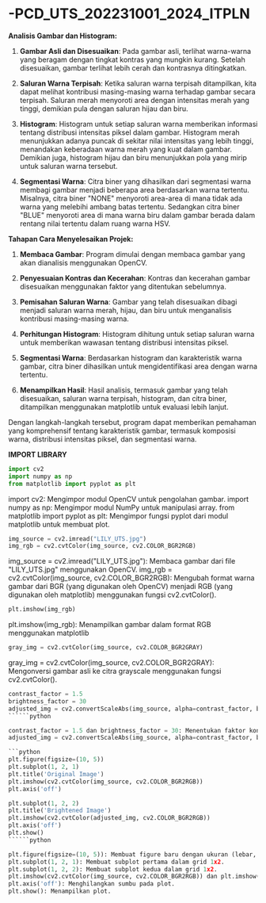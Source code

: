 # -PCD_UTS_202231001_2024_ITPLN

**Analisis Gambar dan Histogram:**

1. **Gambar Asli dan Disesuaikan**: Pada gambar asli, terlihat warna-warna yang beragam dengan tingkat kontras yang mungkin kurang. Setelah disesuaikan, gambar terlihat lebih cerah dan kontrasnya ditingkatkan.

2. **Saluran Warna Terpisah**: Ketika saluran warna terpisah ditampilkan, kita dapat melihat kontribusi masing-masing warna terhadap gambar secara terpisah. Saluran merah menyoroti area dengan intensitas merah yang tinggi, demikian pula dengan saluran hijau dan biru.

3. **Histogram**: Histogram untuk setiap saluran warna memberikan informasi tentang distribusi intensitas piksel dalam gambar. Histogram merah menunjukkan adanya puncak di sekitar nilai intensitas yang lebih tinggi, menandakan keberadaan warna merah yang kuat dalam gambar. Demikian juga, histogram hijau dan biru menunjukkan pola yang mirip untuk saluran warna tersebut.

4. **Segmentasi Warna**: Citra biner yang dihasilkan dari segmentasi warna membagi gambar menjadi beberapa area berdasarkan warna tertentu. Misalnya, citra biner "NONE" menyoroti area-area di mana tidak ada warna yang melebihi ambang batas tertentu. Sedangkan citra biner "BLUE" menyoroti area di mana warna biru dalam gambar berada dalam rentang nilai tertentu dalam ruang warna HSV.

**Tahapan Cara Menyelesaikan Projek:**

1. **Membaca Gambar**: Program dimulai dengan membaca gambar yang akan dianalisis menggunakan OpenCV.

2. **Penyesuaian Kontras dan Kecerahan**: Kontras dan kecerahan gambar disesuaikan menggunakan faktor yang ditentukan sebelumnya.

3. **Pemisahan Saluran Warna**: Gambar yang telah disesuaikan dibagi menjadi saluran warna merah, hijau, dan biru untuk menganalisis kontribusi masing-masing warna.

4. **Perhitungan Histogram**: Histogram dihitung untuk setiap saluran warna untuk memberikan wawasan tentang distribusi intensitas piksel.

5. **Segmentasi Warna**: Berdasarkan histogram dan karakteristik warna gambar, citra biner dihasilkan untuk mengidentifikasi area dengan warna tertentu.

6. **Menampilkan Hasil**: Hasil analisis, termasuk gambar yang telah disesuaikan, saluran warna terpisah, histogram, dan citra biner, ditampilkan menggunakan matplotlib untuk evaluasi lebih lanjut.

Dengan langkah-langkah tersebut, program dapat memberikan pemahaman yang komprehensif tentang karakteristik gambar, termasuk komposisi warna, distribusi intensitas piksel, dan segmentasi warna.

**IMPORT LIBRARY**
```python
import cv2
import numpy as np
from matplotlib import pyplot as plt
```
import cv2: Mengimpor modul OpenCV untuk pengolahan gambar.
import numpy as np: Mengimpor modul NumPy untuk manipulasi array.
from matplotlib import pyplot as plt: Mengimpor fungsi pyplot dari modul matplotlib untuk membuat plot.

```python
img_source = cv2.imread("LILY_UTS.jpg")
img_rgb = cv2.cvtColor(img_source, cv2.COLOR_BGR2RGB)
```
img_source = cv2.imread("LILY_UTS.jpg"): Membaca gambar dari file "LILY_UTS.jpg" menggunakan OpenCV.
img_rgb = cv2.cvtColor(img_source, cv2.COLOR_BGR2RGB): Mengubah format warna gambar dari BGR (yang digunakan oleh OpenCV) menjadi RGB (yang digunakan oleh matplotlib) menggunakan fungsi cv2.cvtColor().

```python
plt.imshow(img_rgb)
```
plt.imshow(img_rgb): Menampilkan gambar dalam format RGB menggunakan matplotlib

```python
gray_img = cv2.cvtColor(img_source, cv2.COLOR_BGR2GRAY)
```
gray_img = cv2.cvtColor(img_source, cv2.COLOR_BGR2GRAY): Mengonversi gambar asli ke citra grayscale menggunakan fungsi cv2.cvtColor().

```python
contrast_factor = 1.5  
brightness_factor = 30    
adjusted_img = cv2.convertScaleAbs(img_source, alpha=contrast_factor, beta=brightness_factor)
``````python

contrast_factor = 1.5 dan brightness_factor = 30: Menentukan faktor kontras dan kecerahan yang akan diterapkan pada gambar.
adjusted_img = cv2.convertScaleAbs(img_source, alpha=contrast_factor, beta=brightness_factor): Menyesuaikan kontras dan kecerahan gambar menggunakan fungsi cv2.convertScaleAbs().

```python
plt.figure(figsize=(10, 5))
plt.subplot(1, 2, 1)
plt.title('Original Image')
plt.imshow(cv2.cvtColor(img_source, cv2.COLOR_BGR2RGB))
plt.axis('off')

plt.subplot(1, 2, 2)
plt.title('Brightened Image')
plt.imshow(cv2.cvtColor(adjusted_img, cv2.COLOR_BGR2RGB))
plt.axis('off')
plt.show()
``````python

plt.figure(figsize=(10, 5)): Membuat figure baru dengan ukuran (lebar, tinggi) = (10, 5).
plt.subplot(1, 2, 1): Membuat subplot pertama dalam grid 1x2.
plt.subplot(1, 2, 2): Membuat subplot kedua dalam grid 1x2.
plt.imshow(cv2.cvtColor(img_source, cv2.COLOR_BGR2RGB)) dan plt.imshow(cv2.cvtColor(adjusted_img, cv2.COLOR_BGR2RGB)): Menampilkan gambar asli dan yang sudah disesuaikan dalam subplot.
plt.axis('off'): Menghilangkan sumbu pada plot.
plt.show(): Menampilkan plot.
